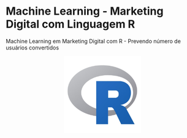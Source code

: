 # Machine Learning - Marketing Digital com Linguagem R

Machine Learning em Marketing Digital com R - Prevendo número de usuários convertidos

<p align="center">
  <img src= "figr.jpg"width=40% >
</p>
